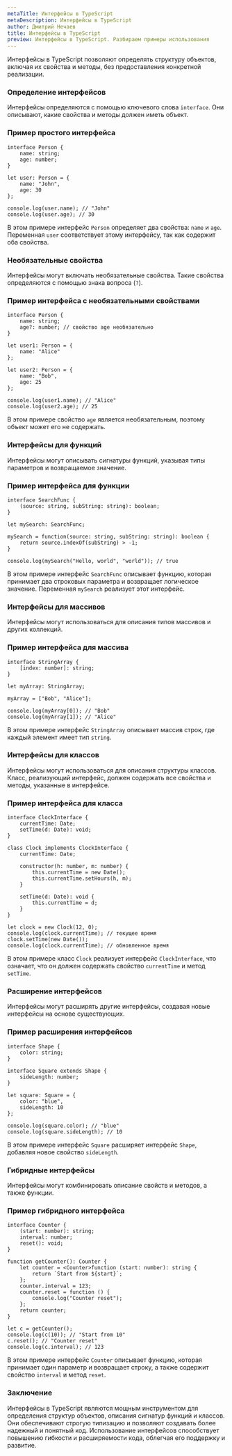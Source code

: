 ```yaml
---
metaTitle: Интерфейсы в TypeScript
metaDescription: Интерфейсы в TypeScript
author: Дмитрий Нечаев
title: Интерфейсы в TypeScript
preview: Интерфейсы в TypeScript. Разбираем примеры использования
---
```


Интерфейсы в TypeScript позволяют определять структуру объектов, включая их свойства и методы, без предоставления конкретной реализации.

### Определение интерфейсов

Интерфейсы определяются с помощью ключевого слова `interface`. Они описывают, какие свойства и методы должен иметь объект.

### Пример простого интерфейса

```tsx
interface Person {
    name: string;
    age: number;
}

let user: Person = {
    name: "John",
    age: 30
};

console.log(user.name); // "John"
console.log(user.age); // 30

```

В этом примере интерфейс `Person` определяет два свойства: `name` и `age`. Переменная `user` соответствует этому интерфейсу, так как содержит оба свойства.

### Необязательные свойства

Интерфейсы могут включать необязательные свойства. Такие свойства определяются с помощью знака вопроса (`?`).

### Пример интерфейса с необязательными свойствами

```tsx
interface Person {
    name: string;
    age?: number; // свойство age необязательно
}

let user1: Person = {
    name: "Alice"
};

let user2: Person = {
    name: "Bob",
    age: 25
};

console.log(user1.name); // "Alice"
console.log(user2.age); // 25

```

В этом примере свойство `age` является необязательным, поэтому объект может его не содержать.

### Интерфейсы для функций

Интерфейсы могут описывать сигнатуры функций, указывая типы параметров и возвращаемое значение.

### Пример интерфейса для функции

```tsx
interface SearchFunc {
    (source: string, subString: string): boolean;
}

let mySearch: SearchFunc;

mySearch = function(source: string, subString: string): boolean {
    return source.indexOf(subString) > -1;
}

console.log(mySearch("Hello, world", "world")); // true

```

В этом примере интерфейс `SearchFunc` описывает функцию, которая принимает два строковых параметра и возвращает логическое значение. Переменная `mySearch` реализует этот интерфейс.

### Интерфейсы для массивов

Интерфейсы могут использоваться для описания типов массивов и других коллекций.

### Пример интерфейса для массива

```tsx
interface StringArray {
    [index: number]: string;
}

let myArray: StringArray;

myArray = ["Bob", "Alice"];

console.log(myArray[0]); // "Bob"
console.log(myArray[1]); // "Alice"

```

В этом примере интерфейс `StringArray` описывает массив строк, где каждый элемент имеет тип `string`.

### Интерфейсы для классов

Интерфейсы могут использоваться для описания структуры классов. Класс, реализующий интерфейс, должен содержать все свойства и методы, указанные в интерфейсе.

### Пример интерфейса для класса

```tsx
interface ClockInterface {
    currentTime: Date;
    setTime(d: Date): void;
}

class Clock implements ClockInterface {
    currentTime: Date;

    constructor(h: number, m: number) {
        this.currentTime = new Date();
        this.currentTime.setHours(h, m);
    }

    setTime(d: Date): void {
        this.currentTime = d;
    }
}

let clock = new Clock(12, 0);
console.log(clock.currentTime); // текущее время
clock.setTime(new Date());
console.log(clock.currentTime); // обновленное время

```

В этом примере класс `Clock` реализует интерфейс `ClockInterface`, что означает, что он должен содержать свойство `currentTime` и метод `setTime`.

### Расширение интерфейсов

Интерфейсы могут расширять другие интерфейсы, создавая новые интерфейсы на основе существующих.

### Пример расширения интерфейсов

```tsx
interface Shape {
    color: string;
}

interface Square extends Shape {
    sideLength: number;
}

let square: Square = {
    color: "blue",
    sideLength: 10
};

console.log(square.color); // "blue"
console.log(square.sideLength); // 10

```

В этом примере интерфейс `Square` расширяет интерфейс `Shape`, добавляя новое свойство `sideLength`.

### Гибридные интерфейсы

Интерфейсы могут комбинировать описание свойств и методов, а также функции.

### Пример гибридного интерфейса

```tsx
interface Counter {
    (start: number): string;
    interval: number;
    reset(): void;
}

function getCounter(): Counter {
    let counter = <Counter>function (start: number): string {
        return `Start from ${start}`;
    };
    counter.interval = 123;
    counter.reset = function () {
        console.log("Counter reset");
    };
    return counter;
}

let c = getCounter();
console.log(c(10)); // "Start from 10"
c.reset(); // "Counter reset"
console.log(c.interval); // 123

```

В этом примере интерфейс `Counter` описывает функцию, которая принимает один параметр и возвращает строку, а также содержит свойство `interval` и метод `reset`.

### Заключение

Интерфейсы в TypeScript являются мощным инструментом для определения структур объектов, описания сигнатур функций и классов. Они обеспечивают строгую типизацию и позволяют создавать более надежный и понятный код. Использование интерфейсов способствует повышению гибкости и расширяемости кода, облегчая его поддержку и развитие.
